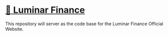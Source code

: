 # [🌙 Luminar Finance](https://luminarfinance.net) 

This repository will server as the code base for the Luminar Finance Official Website.

